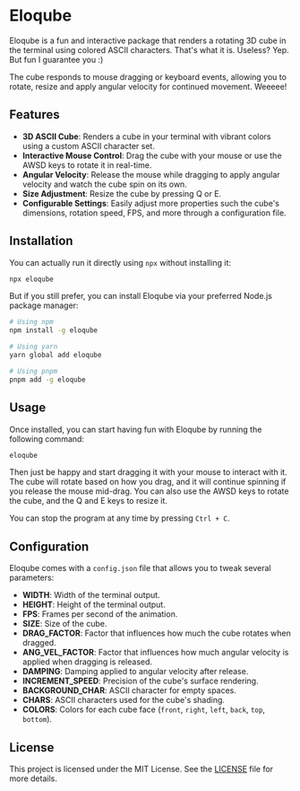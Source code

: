 # Eloqube

Eloqube is a fun and interactive package that renders a rotating 3D cube in the terminal using colored ASCII characters. 
That's what it is. Useless? Yep. But fun I guarantee you :)

The cube responds to mouse dragging or keyboard events, allowing you to rotate, resize and apply angular velocity for continued movement. Weeeee!

## Features

- **3D ASCII Cube**: Renders a cube in your terminal with vibrant colors using a custom ASCII character set.
- **Interactive Mouse Control**: Drag the cube with your mouse or use the AWSD keys to rotate it in real-time.
- **Angular Velocity**: Release the mouse while dragging to apply angular velocity and watch the cube spin on its own.
- **Size Adjustment**: Resize the cube by pressing Q or E.
- **Configurable Settings**: Easily adjust more properties such the cube's dimensions, rotation speed, FPS, and more through a configuration file.

## Installation

You can actually run it directly using `npx` without installing it:
```bash
npx eloqube
```

But if you still prefer, you can install Eloqube via your preferred Node.js package manager:

```bash
# Using npm
npm install -g eloqube

# Using yarn
yarn global add eloqube

# Using pnpm
pnpm add -g eloqube
```

## Usage

Once installed, you can start having fun with Eloqube by running the following command:

```bash
eloqube
```

Then just be happy and start dragging it with your mouse to interact with it. The cube will rotate based on how you drag, and it will continue spinning if you release the mouse mid-drag. You can also use the AWSD keys to rotate the cube, and the Q and E keys to resize it.

You can stop the program at any time by pressing `Ctrl + C`.

## Configuration

Eloqube comes with a `config.json` file that allows you to tweak several parameters:

- **WIDTH**: Width of the terminal output.
- **HEIGHT**: Height of the terminal output.
- **FPS**: Frames per second of the animation.
- **SIZE**: Size of the cube.
- **DRAG_FACTOR**: Factor that influences how much the cube rotates when dragged.
- **ANG_VEL_FACTOR**: Factor that influences how much angular velocity is applied when dragging is released.
- **DAMPING**: Damping applied to angular velocity after release.
- **INCREMENT_SPEED**: Precision of the cube's surface rendering.
- **BACKGROUND_CHAR**: ASCII character for empty spaces.
- **CHARS**: ASCII characters used for the cube's shading.
- **COLORS**: Colors for each cube face (`front`, `right`, `left`, `back`, `top`, `bottom`).


## License

This project is licensed under the MIT License. See the [LICENSE](LICENSE) file for more details.
